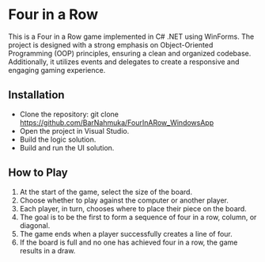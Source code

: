 # Four in a Row
This is a Four in a Row game implemented in C# .NET using WinForms.
The project is designed with a strong emphasis on Object-Oriented Programming (OOP) principles, ensuring a clean and organized codebase. 
Additionally, it utilizes events and delegates to create a responsive and engaging gaming experience.

## Installation
- Clone the repository: git clone https://github.com/BarNahmuka/FourInARow_WindowsApp
- Open the project in Visual Studio.
- Build the logic solution.
- Build and run the UI solution.

## How to Play
1. At the start of the game, select the size of the board.
2. Choose whether to play against the computer or another player.
3. Each player, in turn, chooses where to place their piece on the board.
4. The goal is to be the first to form a sequence of four in a row, column, or diagonal.
5. The game ends when a player successfully creates a line of four.
6. If the board is full and no one has achieved four in a row, the game results in a draw.
